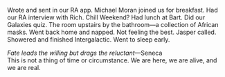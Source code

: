 Wrote and sent in our RA app. Michael Moran joined us for breakfast. Had our RA interview with Rich. Chill Weekend? Had lunch at Bart. Did our Galaxies quiz. The room upstairs by the bathroom—a collection of African masks. Went back home and napped. Not feeling the best. Jasper called. Showered and finished Intergalactic. Went to sleep early. 

*Fate leads the willing but drags the reluctant*—Seneca  
This is not a thing of time or circumstance. We are here, we are alive, and we are real.